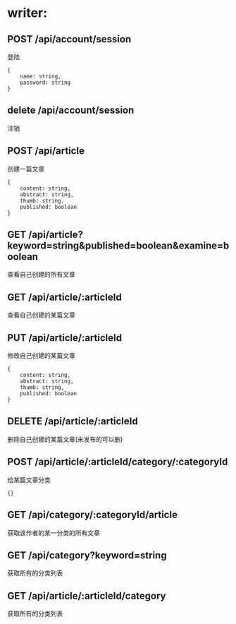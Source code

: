 writer: 
==========================

## POST /api/account/session
登陆
```
{
    name: string,
    password: string
}
```
## delete /api/account/session
注销

## POST /api/article
创建一篇文章
```
{
    content: string,
    abstract: string,
    thumb: string,
    published: boolean
}
```

## GET /api/article?keyword=string&published=boolean&examine=boolean
查看自己创建的所有文章

## GET /api/article/:articleId
查看自己创建的某篇文章

## PUT /api/article/:articleId
修改自己创建的某篇文章
```
{
    content: string,
    abstract: string,
    thumb: string,
    published: boolean
}
```

## DELETE /api/article/:articleId
删除自己创建的某篇文章(未发布的可以删)

## POST /api/article/:articleId/category/:categoryId
给某篇文章分类
```
{}
```

## GET /api/category/:categoryId/article
获取该作者的某一分类的所有文章

## GET /api/category?keyword=string
获取所有的分类列表

## GET /api/article/:articleId/category
获取所有的分类列表